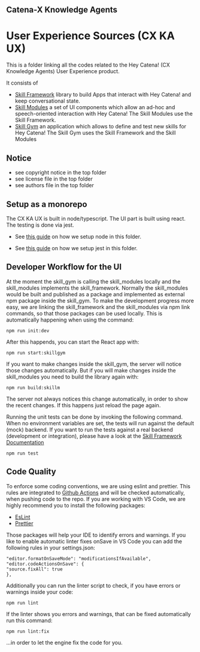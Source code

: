 ## Catena-X Knowledge Agents  
# User Experience Sources (CX KA UX)

This is a folder linking all the codes related to the Hey Catena! (CX Knowledge Agents) User Experience product.

It consists of 
- [Skill Framework](skill_framework) library to build Apps that interact with Hey Catena! and keep conversational state.
- [Skill Modules](skill_modules) a set of UI components which allow an ad-hoc and speech-oriented interaction with Hey Catena! The Skill Modules use the Skill Framework.
- [Skill Gym](skill_gym) an application which allows to define and test new skills for Hey Catena! The Skill Gym uses the Skill Framework and the Skill Modules

## Notice

* see copyright notice in the top folder
* see license file in the top folder
* see authors file in the top folder

## Setup as a monorepo

The CX KA UX is built in node/typescript.
The UI part is built using react.
The testing is done via jest.

* See [this guide](https://javascript.plainenglish.io/monorepo-setup-with-npm-and-typescript-90b329ba7275) on how we setup 
node in this folder.

* See [this guide](https://www.testim.io/blog/typescript-unit-testing-101/) on how we setup jest in this folder.

## Developer Workflow for the UI

At the moment the skill_gym is calling the skill_modules locally and the skill_modules implements the skill_framework. Normally the skill_modules would be built and published as a package and implemented as external npm package inside the skill_gym. To make the development progress more easy, we are linking the skill_framework and the skill_modules via npm link commands, so that those packages can be used locally. This is automatically happening when using the command:

```
npm run init:dev
```

After this happends, you can start the React app with:

```
npm run start:skillgym
```

If you want to make changes inside the skill_gym, the server will notice those changes automatically. But if you will make changes inside the skill_modules you need to build the library again with:


```
npm run build:skillm
```

The server not always notices this change automatically, in order to show the recent changes. If this happens just reload the page again.

Running the unit tests can be done by invoking the following command. When no environment variables are set, the tests will run against the default (mock) backend. If you want to run the tests against a real backend (development or integration), please have a look at the [Skill Framework Documentation](skill_framework/Readme.md#interacting-with-the-dataspace-connector) 

```
npm run test
```


## Code Quality

To enforce some coding conventions, we are using eslint and prettier. This rules are integrated to [Github Actions](https://github.com/catenax-ng/product-knowledge/blob/main/.github/workflows/eslint.yml) and will be checked automatically, when pushing code to the repo. If you are working with VS Code, we are highly recommend you to install the following packages:


- [EsLint](https://marketplace.visualstudio.com/items?itemName=dbaeumer.vscode-eslint)
- [Prettier](https://marketplace.visualstudio.com/items?itemName=esbenp.prettier-vscode)

Those packages will help your IDE to identify errors and warnings. If you like to enable automatic linter fixes onSave in VS Code you can add the following rules in your settings.json:

```
"editor.formatOnSaveMode": "modificationsIfAvailable",
"editor.codeActionsOnSave": {
"source.fixAll": true
},
```

Additionally you can run the linter script to check, if you have errors or warnings inside your code:

```
npm run lint
```

If the linter shows you errors and warnings, that can be fixed automatically run this command:

```
npm run lint:fix
```

...in order to let the engine fix the code for you.

